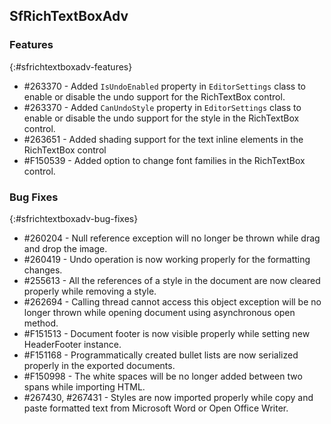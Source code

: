 ## SfRichTextBoxAdv

### Features
{:#sfrichtextboxadv-features}

* \#263370 - Added `IsUndoEnabled` property in `EditorSettings` class to enable or disable the undo support for the RichTextBox control.
* \#263370 - Added `CanUndoStyle` property in `EditorSettings` class to enable or disable the undo support for the style in the RichTextBox control.
* \#263651 - Added shading support for the text inline elements in the RichTextBox control
* \#F150539 - Added option to change font families in the RichTextBox control.

### Bug Fixes
{:#sfrichtextboxadv-bug-fixes}

* \#260204 - Null reference exception will no longer be thrown while drag and drop the image.
* \#260419 - Undo operation is now working properly for the formatting changes.
* \#255613 - All the references of a style in the document are now cleared properly while removing a style.
* \#262694 - Calling thread cannot access this object exception will be no longer thrown while opening document using asynchronous open method.
* \#F151513 - Document footer is now visible properly while setting new HeaderFooter instance.
* \#F151168 - Programmatically created bullet lists are now serialized properly in the exported documents.
* \#F150998 - The white spaces will be no longer added between two spans while importing HTML.
* \#267430, \#267431 - Styles are now imported properly while copy and paste formatted text from Microsoft Word or Open Office Writer.